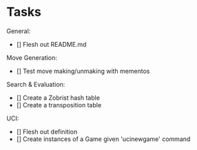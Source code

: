 # Tasks
General:
- [] Flesh out README.md

Move Generation:
- [] Test move making/unmaking with mementos

Search & Evaluation:
- [] Create a Zobrist hash table
- [] Create a transposition table

UCI:
- [] Flesh out definition
- [] Create instances of a Game given 'ucinewgame' command